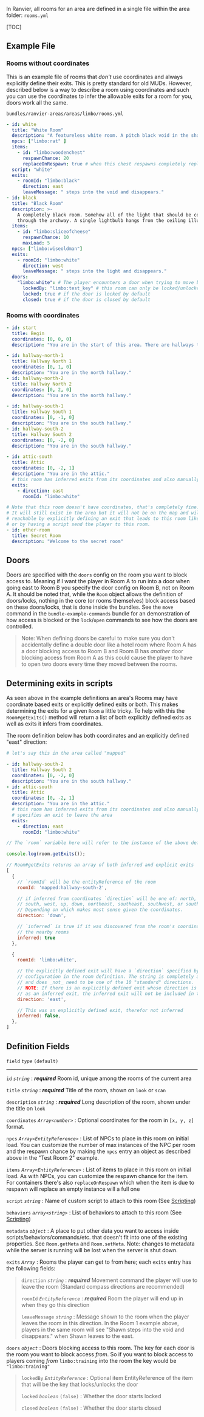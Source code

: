 In Ranvier, all rooms for an area are defined in a single file within the area folder: `rooms.yml`

[TOC]

## Example File

### Rooms without coordinates

This is an example file of rooms that _don't_ use coordinates and always explicitly define their exits. This is pretty
standard for old MUDs. However, described below is a way to describe a room using coordinates and such you can use
the coordinates to infer the allowable exits for a room for you, doors work all the same.

`bundles/ranvier-areas/areas/limbo/rooms.yml`
``` yaml
- id: white
  title: "White Room"
  description: "A featureless white room. A pitch black void in the shape of archway can be seen on the east side of the room."
  npcs: ["limbo:rat" ]
  items:
    - id: "limbo:woodenchest"
      respawnChance: 20
      replaceOnRespawn: true # when this chest respawns completely replace it so its contents get refreshed
  script: "white"
  exits:
    - roomId: "limbo:black"
      direction: east
      leaveMessage: " steps into the void and disappears."
- id: black
  title: "Black Room"
  description: >-
    A completely black room. Somehow all of the light that should be coming from the room to the west does not pass
    through the archway. A single lightbulb hangs from the ceiling illuminating a small area.
  items:
    - id: "limbo:sliceofcheese"
      respawnChance: 10
      maxLoad: 5
  npcs: ["limbo:wiseoldman"]
  exits:
    - roomId: "limbo:white"
      direction: west
      leaveMessage: " steps into the light and disappears."
  doors:
    "limbo:white": # The player encounters a door when trying to move between "limbo:white" and this room
      lockedBy: "limbo:test_key" # this room can only be locked/unlocked with this item
      locked: true # if the door is locked by default
      closed: true # if the door is closed by default
```

### Rooms with coordinates

```yaml
- id: start
  title: Begin
  coordinates: [0, 0, 0]
  description: "You are in the start of this area. There are hallways to the north and south."

- id: hallway-north-1
  title: Hallway North 1
  coordinates: [0, 1, 0]
  description: "You are in the north hallway."
- id: hallway-north-2
  title: Hallway North 2
  coordinates: [0, 2, 0]
  description: "You are in the north hallway."

- id: hallway-south-1
  title: Hallway South 1
  coordinates: [0, -1, 0]
  description: "You are in the south hallway."
- id: hallway-south-2
  title: Hallway South 2
  coordinates: [0, -2, 0]
  description: "You are in the south hallway."

- id: attic-south
  title: Attic
  coordinates: [0, -2, 1]
  description: "You are in the attic."
  # this room has inferred exits from its coordinates and also manually specifies an exit to leave the area
  exits:
    - direction: east
      roomId: "limbo:white"

# Note that this room doesn't have coordinates, that's completely fine.
# It will still exist in the area but it will not be on the map and will only be
# reachable by explicitly defining an exit that leads to this room like above
# or by having a script send the player to this room.
- id: other-room
  title: Secret Room
  description: "Welcome to the secret room"
```

## Doors

Doors are specified with the `doors` config on the room you want to block access to. Meaning if I want the player in
Room A to run into a door when going east to Room B you specify the door config on Room B, not on Room A.  It should be
noted that, while the `Room` object allows the definition of doors/locks, nothing in the core (or rooms themselves)
block access based on these doors/locks, that is done inside the bundles. See the `move` command in the
`bundle-example-commands` bundle for an demonstration of how access is blocked or the `lock`/`open` commands to see how
the doors are controlled.

> Note: When defining doors be careful to make sure you don't accidentally define a double door like a hotel room where
> Room A has a door blocking access to Room B and Room B has _another_ door blocking access from Room A as this could
> cause the player to have to open two doors every time they moved between the rooms.

## Determining exits in scripts

As seen above in the example definitions an area's Rooms may have coordinate based exits or explicitly defined exits or
both. This makes determining the exits for a given `Room` a little tricky. To help with this the `Room#getExits()`
method will return a list of both explicitly defined exits as well as exits it infers from coordinates.

The room definition below has both coordinates and an explicitly defined "east" direction:

```yaml
# let's say this in the area called "mapped"

- id: hallway-south-2
  title: Hallway South 2
  coordinates: [0, -2, 0]
  description: "You are in the south hallway."
- id: attic-south
  title: Attic
  coordinates: [0, -2, 1]
  description: "You are in the attic."
  # this room has inferred exits from its coordinates and also manually
  # specifies an exit to leave the area
  exits:
    - direction: east
      roomId: "limbo:white"
```

```js
// The `room` variable here will refer to the instance of the above defined room

console.log(room.getExits());

// Room#getExits returns an array of both inferred and explicit exits
[
  {
    // `roomId` will be the entityReference of the room
    roomId: 'mapped:hallway-south-2',

    // if inferred from coordinates `direction` will be one of: north, east,
    // south, west, up, down, northeast, southeast, southwest, or southeast.
    // Depending on which makes most sense given the coordinates.
    direction: 'down',

    // `inferred` is true if it was discovered from the room's coordinates and
    // the nearby rooms
    inferred: true
  },

  {
    roomId: 'limbo:white',

    // the explicitly defined exit will have a `direction` specified by its
    // configuration in the room definition. The string is completely arbitrary
    // and does _not_ need to be one of the 10 "standard" directions.
    // NOTE: If there is an explicitly defined exit whose direction is the same
    // as an inferred exit, the inferred exit will not be included in the list.
    direction: 'east',

    // This was an explicitly defined exit, therefor not inferred
    inferred: false,
  },
]
```

## Definition Fields

`field` _`type`_ `(default)`

----

`id` _`string`_
:    ***required*** Room id, unique among the rooms of the current area

`title` _`string`_
:    ***required*** Title of the room, shown on `look` or `scan`

`description` _`string`_
:    ***required*** Long description of the room, shown under the title on `look`

`coordinates` _`Array<number>`_
:    Optional coordinates for the room in `[x, y, z]` format.

`npcs` _`Array<EntityReference>`_
:    List of NPCs to place in this room on initial load. You can customize the number of max instances of the NPC per room and the respawn chance by making the `npcs` entry an object as described above in the "Test Room 2" example.

`items` _`Array<EntityReference>`_
:    List of items to place in this room on initial load. As with NPCs, you can customize the respawn chance for the
item. For containers there's also `replaceOnRespawn` which when the item is due to respawn will replace an empty
instance will a full one

`script` _`string`_
:    Name of custom script to attach to this room (See [Scripting](scripting.md))

`behaviors` _`array<string>`_
:    List of behaviors to attach to this room (See [Scripting](scripting.md))

`metadata` _`object`_
:    A place to put other data you want to access inside scripts/behaviors/commands/etc. that doesn't fit into one of
the existing properties. See `Room.getMeta` and `Room.setMeta`. Note: changes to metadata while the server is running
will be lost when the server is shut down.

`exits` _`Array`_
:    Rooms the player can get to from here; each `exits` entry has the following fields:

> `direction` _`string`_
> :    ***required*** Movement command the player will use to leave the room (Standard compass directions are recommended)
>
> `roomId` _`EntityReference`_
> :    ***required*** Room the player will end up in when they go this direction
>
> `leaveMessage` _`string`_
> :    Message shown to the room when the player leaves the room in this direction. In the Room 1 example above, players
> in the same room will see "Shawn steps into the void and disappears." when Shawn leaves to the east.

`doors` _`object`_
:    Doors blocking access to this room. The key for each door is the room you want to block access _from_. So if you
want to block access to players coming _from_ `limbo:training` into the room the key would be `"limbo:training"`

> `lockedBy` _`EntityReference`_
> :    Optional item EntityReference of the item that will be the key that locks/unlocks the door
>
> `locked` _`boolean`_ `(false)`
> :    Whether the door starts locked
>
> `closed` _`boolean`_ `(false)`
> :    Whether the door starts closed
